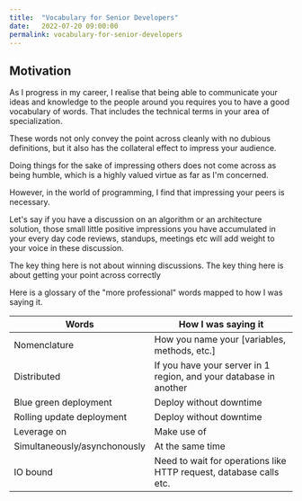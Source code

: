 ```yaml
---
title:  "Vocabulary for Senior Developers"
date:   2022-07-20 09:00:00
permalink: vocabulary-for-senior-developers
---
```


## Motivation

As I progress in my career, I realise that being able to communicate your ideas and knowledge to the people around you requires you to have a good vocabulary of words. That includes the technical terms in your area of specialization.

These words not only convey the point across cleanly with no dubious definitions, but it also has the collateral effect to impress your audience.

Doing things for the sake of impressing others does not come across as being humble, which is a highly valued virtue as far as I'm concerned.

However, in the world of programming, I find that impressing your peers is necessary.

Let's say if you have a discussion on an algorithm or an architecture solution, those small little positive impressions you have accumulated in your every day code reviews, standups, meetings etc will add weight to your voice in these discussion.

The key thing here is not about winning discussions. The key thing here is about getting your point across correctly

Here is a glossary of the "more professional" words mapped to how I was saying it.

| Words | How I was saying it |
|-------|---------|
| Nomenclature | How you name your [variables, methods, etc.] |
| Distributed | If you have your server in 1 region, and your database in another |
| Blue green deployment | Deploy without downtime |
| Rolling update deployment | Deploy without downtime |
| Leverage on | Make use of |
| Simultaneously/asynchonously | At the same time |
| IO bound | Need to wait for operations like HTTP request, database calls etc. |
